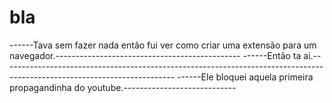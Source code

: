 # bla
------Tava sem fazer nada então fui ver como criar uma extensão para um navegador.----------------------------------------------
------Então ta ai.-------------------------------------------------------------------------------------------------------------------------
------Ele bloquei aquela primeira propagandinha do youtube.----------------------------

